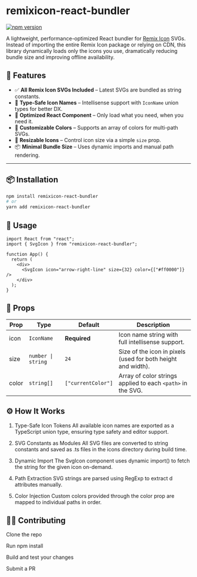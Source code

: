 # remixicon-react-bundler

[![npm version](https://img.shields.io/npm/v/remixicon-react-bundler.svg)](https://www.npmjs.com/package/remixicon-react-bundler)

A lightweight, performance-optimized React bundler for [Remix Icon](https://remixicon.com) SVGs. Instead of importing the entire Remix Icon package or relying on CDN, this library dynamically loads only the icons you use, dramatically reducing bundle size and improving offline availability.

## 🚀 Features

- ✅ **All Remix Icon SVGs Included** – Latest SVGs are bundled as string constants.
- 🧠 **Type-Safe Icon Names** – Intellisense support with `IconName` union types for better DX.
- 🎯 **Optimized React Component** – Only load what you need, when you need it.
- 🎨 **Customizable Colors** – Supports an array of colors for multi-path SVGs.
- 📏 **Resizable Icons** – Control icon size via a simple `size` prop.
- 📦 **Minimal Bundle Size** – Uses dynamic imports and manual path rendering.

---

## 📦 Installation

```bash
npm install remixicon-react-bundler
# or
yarn add remixicon-react-bundler
```


## 🧩 Usage

```tsx
import React from "react";
import { SvgIcon } from "remixicon-react-bundler";

function App() {
  return (
    <div>
      <SvgIcon icon="arrow-right-line" size={32} color={["#ff0000"]} />
    </div>
  );
}
```

## 🧪 Props

| Prop  | Type                | Default            | Description                                                                 |
|-------|---------------------|--------------------|-----------------------------------------------------------------------------|
| icon  | `IconName`          | **Required**       | Icon name string with full intellisense support.                           |
| size  | `number \| string`  | `24`               | Size of the icon in pixels (used for both height and width).               |
| color | `string[]`          | `["currentColor"]` | Array of color strings applied to each `<path>` in the SVG.                |


## ⚙️ How It Works
1. Type-Safe Icon Tokens
All available icon names are exported as a TypeScript union type, ensuring type safety and editor support.

2. SVG Constants as Modules
All SVG files are converted to string constants and saved as .ts files in the icons directory during build time.

3. Dynamic Import
The SvgIcon component uses dynamic import() to fetch the string for the given icon on-demand.

4. Path Extraction
SVG strings are parsed using RegExp to extract <path> d attributes manually.

5. Color Injection
Custom colors provided through the color prop are mapped to individual paths in order.


## 🧑‍💻 Contributing
Clone the repo

Run npm install

Build and test your changes

Submit a PR
